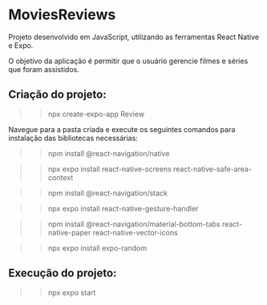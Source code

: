 # MoviesReviews
Projeto desenvolvido em JavaScript, utilizando as ferramentas React Native e Expo.

O objetivo da aplicação é permitir que o usuário gerencie filmes e séries que foram assistidos.

## Criação do projeto:
>> npx create-expo-app Review

Navegue para a pasta criada e execute os seguintes comandos para instalação das bibliotecas necessárias:
>> npm install @react-navigation/native

>> npx expo install react-native-screens react-native-safe-area-context

>> npm install @react-navigation/stack

>> npx expo install react-native-gesture-handler

>> npm install @react-navigation/material-bottom-tabs react-native-paper react-native-vector-icons

>> npx expo install expo-random

## Execução do projeto:
>> npx expo start

